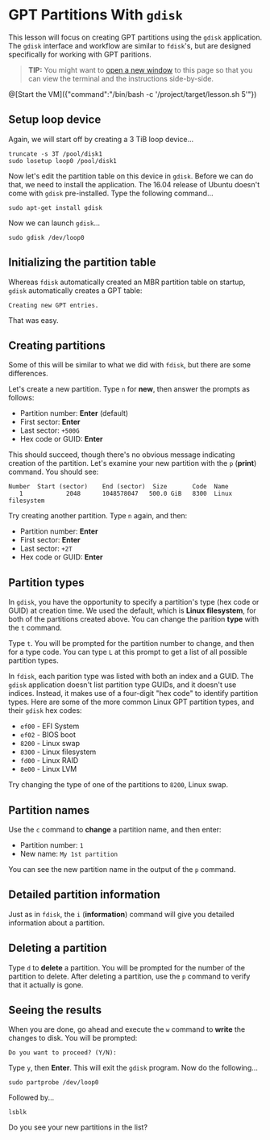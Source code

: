 # GPT Partitions With `gdisk`

This lesson will focus on creating GPT partitions using the `gdisk` application. The `gdisk` interface and workflow are similar to `fdisk`'s, but are
designed specifically for working with GPT paritions.

> **TIP:** You might want to
<a href="https://tech.io/playgrounds/460370c032058ec25ad94748542e11273283/linux-filesystems-102---partitions/gpt-partitions" target="_blank">open a new window</a>
to this page so that you can view the terminal and the instructions side-by-side.

@[Start the VM]({"command":"/bin/bash -c '/project/target/lesson.sh 5'"})

## Setup loop device

Again, we will start off by creating a 3 TiB loop device...

```
truncate -s 3T /pool/disk1
sudo losetup loop0 /pool/disk1
```

Now let's edit the partition table on this device in `gdisk`. Before we can do that, we need to install the application. The 16.04 release of
Ubuntu doesn't come with `gdisk` pre-installed. Type the following command...

```
sudo apt-get install gdisk
```

Now we can launch `gdisk`...

```
sudo gdisk /dev/loop0
```

## Initializing the partition table

Whereas `fdisk` automatically created an MBR partition table on startup, `gdisk` automatically creates a GPT table:

```
Creating new GPT entries.
```

That was easy.

## Creating partitions

Some of this will be similar to what we did with `fdisk`, but there are some differences.

Let's create a new partition. Type `n` for **new**, then answer the prompts as follows:

 - Partition number: **Enter** (default)
 - First sector: **Enter**
 - Last sector: `+500G`
 - Hex code or GUID: **Enter**

This should succeed, though there's no obvious message indicating creation of the partition. Let's examine your new partition with the `p` (**print**) command.
You should see:

```
Number  Start (sector)    End (sector)  Size       Code  Name
   1            2048      1048578047   500.0 GiB   8300  Linux filesystem
```

Try creating another partition. Type `n` again, and then:

 - Partition number: **Enter**
 - First sector: **Enter**
 - Last sector: `+2T`
 - Hex code or GUID: **Enter**

## Partition types

In `gdisk`, you have the opportunity to specify a partition's type (hex code or GUID) at creation time. We used the default, which is **Linux filesystem**,
for both of the partitions created above. You can change the parition **type** with the `t` command.

Type `t`. You will be prompted for the partition number to change, and then for a type code. You can type `L` at this prompt to get a list of all possible
partition types.

In `fdisk`, each parition type was listed with both an index and a GUID. The `gdisk` application doesn't list partition type GUIDs, and it doesn't use
indices. Instead, it makes use of a four-digit "hex code" to identify partition types. Here are some of the more common Linux GPT partition types, and their
`gdisk` hex codes:

 - `ef00` - EFI System
 - `ef02` - BIOS boot
 - `8200` - Linux swap
 - `8300` - Linux filesystem
 - `fd00` - Linux RAID
 - `8e00` - Linux LVM

Try changing the type of one of the partitions to `8200`, Linux swap.

## Partition names

Use the `c` command to **change** a partition name, and then enter:

 - Partition number: `1`
 - New name: `My 1st partition`

You can see the new partition name in the output of the `p` command.

## Detailed partition information

Just as in `fdisk`, the `i` (**information**) command will give you detailed information about a partition.

## Deleting a partition

Type `d` to **delete** a partition. You will be prompted for the number of the partition to delete. After deleting a partition, use the `p` command to
verify that it actually is gone.

## Seeing the results

When you are done, go ahead and execute the `w` command to **write** the changes to disk. You will be prompted:

```
Do you want to proceed? (Y/N):
```

Type `y`, then **Enter**. This will exit the `gdisk` program. Now do the following...

```
sudo partprobe /dev/loop0
```

Followed by...

```
lsblk
```

Do you see your new partitions in the list?
